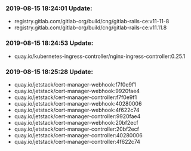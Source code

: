 ### 2019-08-15 18:24:01 Update:

- registry.gitlab.com/gitlab-org/build/cng/gitlab-rails-ce:v11-11-8
- registry.gitlab.com/gitlab-org/build/cng/gitlab-rails-ce:v11.11.8
### 2019-08-15 18:24:53 Update:

- quay.io/kubernetes-ingress-controller/nginx-ingress-controller:0.25.1
### 2019-08-15 18:25:28 Update:

- quay.io/jetstack/cert-manager-webhook:f7f0e9f1
- quay.io/jetstack/cert-manager-webhook:9920fae4
- quay.io/jetstack/cert-manager-controller:f7f0e9f1
- quay.io/jetstack/cert-manager-webhook:40280006
- quay.io/jetstack/cert-manager-webhook:4f622c74
- quay.io/jetstack/cert-manager-controller:9920fae4
- quay.io/jetstack/cert-manager-webhook:20bf2ecf
- quay.io/jetstack/cert-manager-controller:20bf2ecf
- quay.io/jetstack/cert-manager-controller:40280006
- quay.io/jetstack/cert-manager-controller:4f622c74
